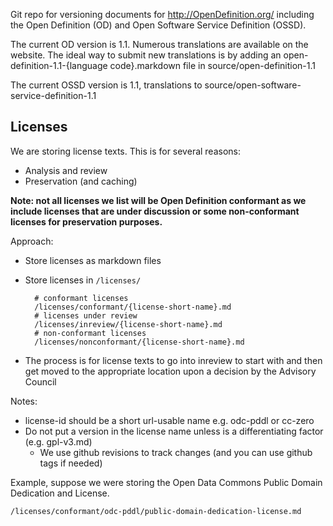 Git repo for versioning documents for <http://OpenDefinition.org/> including
the Open Definition (OD) and Open Software Service Definition (OSSD).

The current OD version is 1.1. Numerous translations are available
on the website. The ideal way to submit new translations is by adding
an open-definition-1.1-{language code}.markdown file in
source/open-definition-1.1

The current OSSD version is 1.1, translations to
source/open-software-service-definition-1.1

## Licenses

We are storing license texts. This is for several reasons:

* Analysis and review
* Preservation (and caching)

**Note: not all licenses we list will be Open Definition conformant as we
include licenses that are under discussion or some non-conformant licenses for
preservation purposes.**

Approach:

* Store licenses as markdown files
* Store licenses in `/licenses/`

        # conformant licenses
        /licenses/conformant/{license-short-name}.md  
        # licenses under review
        /licenses/inreview/{license-short-name}.md
        # non-conformant licenses
        /licenses/nonconformant/{license-short-name}.md
* The process is for license texts to go into inreview to start with and then
  get moved to the appropriate location upon a decision by the Advisory Council

Notes:

* license-id should be a short url-usable name e.g. odc-pddl or cc-zero
* Do not put a version in the license name unless is a differentiating factor
  (e.g. gpl-v3.md)
  * We use github revisions to track changes (and you can use github tags if
    needed)

Example, suppose we were storing the Open Data Commons Public Domain Dedication
and License.

    /licenses/conformant/odc-pddl/public-domain-dedication-license.md

